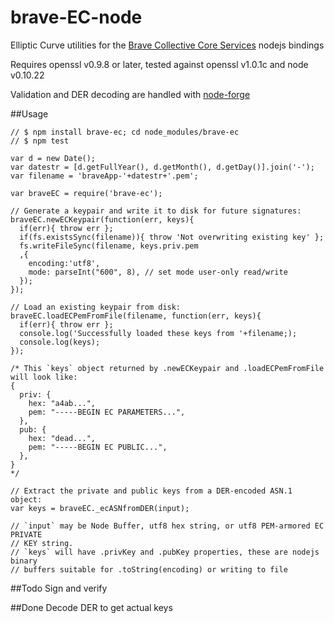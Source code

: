 brave-EC-node
=============

Elliptic Curve utilities for the [Brave Collective Core
Services](https://github.com/bravecollective/core) nodejs bindings

Requires openssl v0.9.8 or later, tested against openssl v1.0.1c and node v0.10.22

Validation and DER decoding are handled with
[node-forge](https://github.com/digitalbazaar/forge/)

##Usage

```
// $ npm install brave-ec; cd node_modules/brave-ec
// $ npm test

var d = new Date();
var datestr = [d.getFullYear(), d.getMonth(), d.getDay()].join('-');
var filename = 'braveApp-'+datestr+'.pem';

var braveEC = require('brave-ec');

// Generate a keypair and write it to disk for future signatures:
braveEC.newECKeypair(function(err, keys){
  if(err){ throw err };
  if(fs.existsSync(filename)){ throw 'Not overwriting existing key' };
  fs.writeFileSync(filename, keys.priv.pem
  ,{
    encoding:'utf8', 
    mode: parseInt("600", 8), // set mode user-only read/write
  });
});

// Load an existing keypair from disk:
braveEC.loadECPemFromFile(filename, function(err, keys){
  if(err){ throw err };
  console.log('Successfully loaded these keys from '+filename;);
  console.log(keys);
});

/* This `keys` object returned by .newECKeypair and .loadECPemFromFile
will look like:
{ 
  priv: {
    hex: "a4ab...",
    pem: "-----BEGIN EC PARAMETERS...",
  },
  pub: {
    hex: "dead...",
    pem: "-----BEGIN EC PUBLIC...",
  },
}
*/                      

// Extract the private and public keys from a DER-encoded ASN.1 object:
var keys = braveEC._ecASNfromDER(input);

// `input` may be Node Buffer, utf8 hex string, or utf8 PEM-armored EC PRIVATE
// KEY string. 
// `keys` will have .privKey and .pubKey properties, these are nodejs binary
// buffers suitable for .toString(encoding) or writing to file
```

##Todo
Sign and verify

##Done
Decode DER to get actual keys
